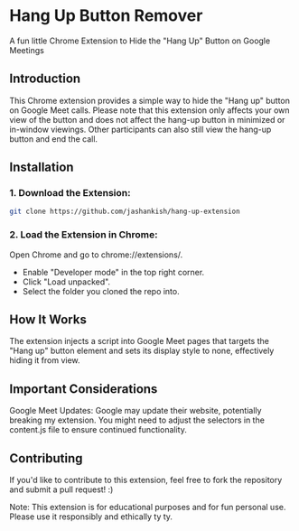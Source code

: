 # Hang Up Button Remover
A fun little Chrome Extension to Hide the "Hang Up" Button on Google Meetings

## Introduction
This Chrome extension provides a simple way to hide the "Hang up" button on Google Meet calls. Please note that this extension only affects your own view of the button and does not affect the hang-up button in minimized or in-window viewings. Other participants can also still view the hang-up button and end the call.

## Installation
### 1. Download the Extension:

```Bash
git clone https://github.com/jashankish/hang-up-extension
```

### 2. Load the Extension in Chrome:

Open Chrome and go to chrome://extensions/.

* Enable "Developer mode" in the top right corner.
* Click "Load unpacked".
* Select the folder you cloned the repo into.

## How It Works
The extension injects a script into Google Meet pages that targets the "Hang up" button element and sets its display style to none, effectively hiding it from view.

## Important Considerations
Google Meet Updates: Google may update their website, potentially breaking my extension. You might need to adjust the selectors in the content.js file to ensure continued functionality.

## Contributing
If you'd like to contribute to this extension, feel free to fork the repository and submit a pull request! :)

Note: This extension is for educational purposes and for fun personal use. Please use it responsibly and ethically ty ty.